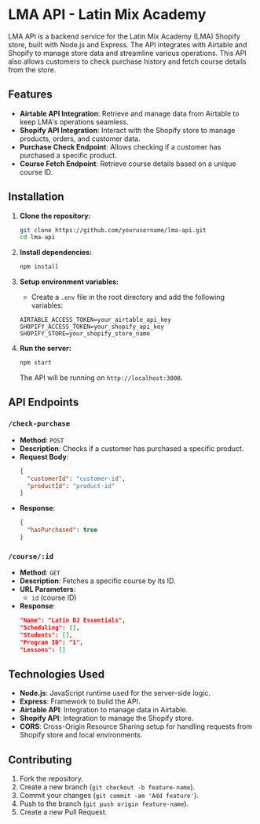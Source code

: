 # LMA API - Latin Mix Academy

LMA API is a backend service for the Latin Mix Academy (LMA) Shopify store, built with Node.js and Express. The API integrates with Airtable and Shopify to manage store data and streamline various operations. This API also allows customers to check purchase history and fetch course details from the store.

## Features
- **Airtable API Integration**: Retrieve and manage data from Airtable to keep LMA's operations seamless.
- **Shopify API Integration**: Interact with the Shopify store to manage products, orders, and customer data.
- **Purchase Check Endpoint**: Allows checking if a customer has purchased a specific product.
- **Course Fetch Endpoint**: Retrieve course details based on a unique course ID.

## Installation

1. **Clone the repository:**

    ```bash
    git clone https://github.com/yourusername/lma-api.git
    cd lma-api
    ```

2. **Install dependencies:**

    ```bash
    npm install
    ```

3. **Setup environment variables:**
   - Create a `.env` file in the root directory and add the following variables:

    ```
    AIRTABLE_ACCESS_TOKEN=your_airtable_api_key
    SHOPIFY_ACCESS_TOKEN=your_shopify_api_key
    SHOPIFY_STORE=your_shopify_store_name
    ```

4. **Run the server:**

    ```bash
    npm start
    ```

    The API will be running on `http://localhost:3000`.

## API Endpoints

### `/check-purchase`
- **Method**: `POST`
- **Description**: Checks if a customer has purchased a specific product.
- **Request Body**:
    ```json
    {
      "customerId": "customer-id",
      "productId": "product-id"
    }
    ```
- **Response**:
    ```json
    {
      "hasPurchased": true
    }
    ```

### `/course/:id`
- **Method**: `GET`
- **Description**: Fetches a specific course by its ID.
- **URL Parameters**: 
  - `id` (course ID)
- **Response**:
    ```json
    "Name": "Latin DJ Essentials",
    "Scheduling": [],
    "Students": [],
    "Program ID": "1",
    "Lessons": []
    ```

## Technologies Used
- **Node.js**: JavaScript runtime used for the server-side logic.
- **Express**: Framework to build the API.
- **Airtable API**: Integration to manage data in Airtable.
- **Shopify API**: Integration to manage the Shopify store.
- **CORS**: Cross-Origin Resource Sharing setup for handling requests from Shopify store and local environments.

## Contributing

1. Fork the repository.
2. Create a new branch (`git checkout -b feature-name`).
3. Commit your changes (`git commit -am 'Add feature'`).
4. Push to the branch (`git push origin feature-name`).
5. Create a new Pull Request.
